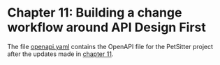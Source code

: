 # Chapter 11: Building a change workflow around API Design First

The file [openapi.yaml](openapi.yaml) contains the OpenAPI file for the PetSitter project after the updates made in [chapter 11](https://livebook.manning.com/book/designing-apis-with-swagger-and-openapi/chapter-11).